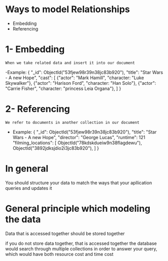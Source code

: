 # Ways to model Relationships

- Embedding 
- Referencing

# 1- Embedding 
    When we take related data and insert it into our document

-Example: 
{
    "_id": ObjectId("53fjew98r39n38jc83b920"),
    "title": "Star Wars - A new Hope",
    "cast": [
        {"actor": "Mark Hamill", "character: "Luke Skywalker"},
        {"actor": "Harison Ford", "character: "Han Solo"},
        {"actor": "Carrie Fisher", "character: "princess Leia Organa"},
    ]
} 

# 2- Referencing
    We refer to documents in another collection in our document

- Example: 
{
    "_id": ObjectId("53fjew98r39n38jc83b920"),
    "title": "Star Wars - A new Hope",
    "director": "George Lucas",
    "runtime": 121
    "filming_locations": [
        ObjectId("78kdskdueiw9n38flagdewu"),
        ObjectId("3892jdksjdio2i3jc83b920"),
    ]
}

# In general

You should structure your data to match the ways that your apllication queries and updates it

# General principle which modeling the data

Data that is accessed together should be stored together

if you do not store data together, that is accessed together the database would search through multiple collections in order to answer your query, which would have both resource cost and time cost
